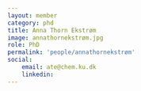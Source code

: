 ```yaml
---
layout: member
category: phd
title: Anna Thorn Ekstrøm
image: annathornekstrøm.jpg
role: PhD
permalink: 'people/annathornekstrøm'
social:
    email: ate@chem.ku.dk
    linkedin:
---
```

